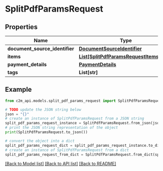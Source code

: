 # SplitPdfParamsRequest


## Properties

Name | Type | Description | Notes
------------ | ------------- | ------------- | -------------
**document_source_identifier** | [**DocumentSourceIdentifier**](DocumentSourceIdentifier.md) |  | 
**items** | [**List[SplitPdfParamsRequestItemsInner]**](SplitPdfParamsRequestItemsInner.md) |  | 
**payment_details** | [**PaymentDetails**](PaymentDetails.md) |  | [optional] 
**tags** | **List[str]** |  | [optional] 

## Example

```python
from c2m_api.models.split_pdf_params_request import SplitPdfParamsRequest

# TODO update the JSON string below
json = "{}"
# create an instance of SplitPdfParamsRequest from a JSON string
split_pdf_params_request_instance = SplitPdfParamsRequest.from_json(json)
# print the JSON string representation of the object
print(SplitPdfParamsRequest.to_json())

# convert the object into a dict
split_pdf_params_request_dict = split_pdf_params_request_instance.to_dict()
# create an instance of SplitPdfParamsRequest from a dict
split_pdf_params_request_from_dict = SplitPdfParamsRequest.from_dict(split_pdf_params_request_dict)
```
[[Back to Model list]](../README.md#documentation-for-models) [[Back to API list]](../README.md#documentation-for-api-endpoints) [[Back to README]](../README.md)



